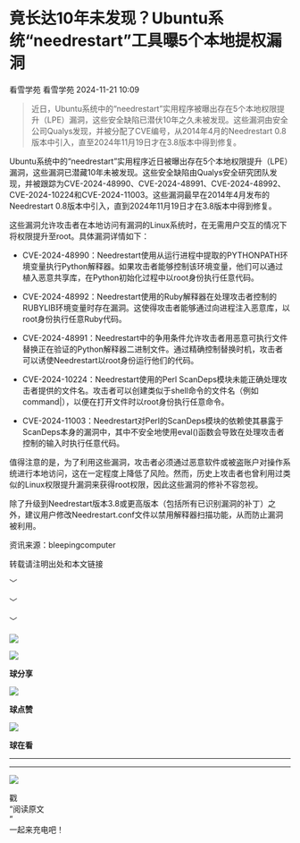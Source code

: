 #  竟长达10年未发现？Ubuntu系统“needrestart”工具曝5个本地提权漏洞   
看雪学苑  看雪学苑   2024-11-21 10:09  
  
> 近日，Ubuntu系统中的“needrestart”实用程序被曝出存在5个本地权限提升（LPE）漏洞，这些安全缺陷已潜伏10年之久未被发现。这些漏洞由安全公司Qualys发现，并被分配了CVE编号，从2014年4月的Needrestart 0.8版本中引入，直至2024年11月19日才在3.8版本中得到修复。  
  
  
  
  
Ubuntu系统中的“needrestart”实用程序近日被曝出存在5个本地权限提升（LPE）漏洞，这些漏洞已潜藏10年未被发现。这些安全缺陷由Qualys安全研究团队发现，并被跟踪为CVE-2024-48990、CVE-2024-48991、CVE-2024-48992、CVE-2024-10224和CVE-2024-11003。这些漏洞最早在2014年4月发布的Needrestart 0.8版本中引入，直到2024年11月19日才在3.8版本中得到修复。  
  
  
这些漏洞允许攻击者在本地访问有漏洞的Linux系统时，在无需用户交互的情况下将权限提升至root。具体漏洞详情如下：  
  
  
- CVE-2024-48990：Needrestart使用从运行进程中提取的PYTHONPATH环境变量执行Python解释器。如果攻击者能够控制该环境变量，他们可以通过植入恶意共享库，在Python初始化过程中以root身份执行任意代码。  
  
  
- CVE-2024-48992：Needrestart使用的Ruby解释器在处理攻击者控制的RUBYLIB环境变量时存在漏洞。这使得攻击者能够通过向进程注入恶意库，以root身份执行任意Ruby代码。  
  
  
- CVE-2024-48991：Needrestart中的争用条件允许攻击者用恶意可执行文件替换正在验证的Python解释器二进制文件。通过精确控制替换时机，攻击者可以诱使Needrestart以root身份运行他们的代码。  
  
  
- CVE-2024-10224：Needrestart使用的Perl ScanDeps模块未能正确处理攻击者提供的文件名。攻击者可以创建类似于shell命令的文件名（例如command|），以便在打开文件时以root身份执行任意命令。  
  
  
- CVE-2024-11003：Needrestart对Perl的ScanDeps模块的依赖使其暴露于ScanDeps本身的漏洞中，其中不安全地使用eval()函数会导致在处理攻击者控制的输入时执行任意代码。  
  
  
值得注意的是，为了利用这些漏洞，攻击者必须通过恶意软件或被盗账户对操作系统进行本地访问，这在一定程度上降低了风险。然而，历史上攻击者也曾利用过类似的Linux权限提升漏洞来获得root权限，因此这些漏洞的修补不容忽视。  
  
  
除了升级到Needrestart版本3.8或更高版本（包括所有已识别漏洞的补丁）之外，建议用户修改Needrestart.conf文件以禁用解释器扫描功能，从而防止漏洞被利用。  
  
  
  
资讯来源：bleepingcomputer  
  
转载请注明出处和本文链接  
  
  
  
﹀  
  
﹀  
  
﹀  
  
  
![](https://mmbiz.qpic.cn/mmbiz_jpg/Uia4617poZXP96fGaMPXib13V1bJ52yHq9ycD9Zv3WhiaRb2rKV6wghrNa4VyFR2wibBVNfZt3M5IuUiauQGHvxhQrA/640?wx_fmt=jpeg "")  
  
![](https://mmbiz.qpic.cn/sz_mmbiz_gif/1UG7KPNHN8E9S6vNnUMRCOictT4PicNGMgHmsIkOvEno4oPVWrhwQCWNRTquZGs2ZLYic8IJTJBjxhWVoCa47V9Rw/640?wx_fmt=gif "")  
  
**球分享**  
  
![](https://mmbiz.qpic.cn/sz_mmbiz_gif/1UG7KPNHN8E9S6vNnUMRCOictT4PicNGMgHmsIkOvEno4oPVWrhwQCWNRTquZGs2ZLYic8IJTJBjxhWVoCa47V9Rw/640?wx_fmt=gif "")  
  
**球点赞**  
  
![](https://mmbiz.qpic.cn/sz_mmbiz_gif/1UG7KPNHN8E9S6vNnUMRCOictT4PicNGMgHmsIkOvEno4oPVWrhwQCWNRTquZGs2ZLYic8IJTJBjxhWVoCa47V9Rw/640?wx_fmt=gif "")  
  
**球在看**  
  
****  
****  
  
![](https://mmbiz.qpic.cn/mmbiz_gif/1UG7KPNHN8FxuBNT7e2ZEfQZgBuH2GkFjvK4tzErD5Q56kwaEL0N099icLfx1ZvVvqzcRG3oMtIXqUz5T9HYKicA/640?wx_fmt=gif "")  
  
戳  
“阅读原文  
”  
一起来充电吧！  
  
